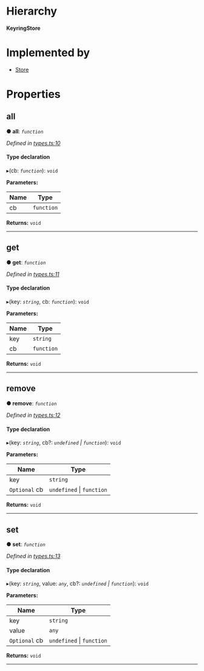 

# Hierarchy

**KeyringStore**

# Implemented by

* [Store](../classes/_stores_localstorage_.store.md)

# Properties

<a id="all"></a>

##  all

**● all**: *`function`*

*Defined in [types.ts:10](https://github.com/polkadot-js/ui/blob/72f5614/packages/ui-keyring/src/types.ts#L10)*

#### Type declaration
▸(cb: *`function`*): `void`

**Parameters:**

| Name | Type |
| ------ | ------ |
| cb | `function` |

**Returns:** `void`

___
<a id="get"></a>

##  get

**● get**: *`function`*

*Defined in [types.ts:11](https://github.com/polkadot-js/ui/blob/72f5614/packages/ui-keyring/src/types.ts#L11)*

#### Type declaration
▸(key: *`string`*, cb: *`function`*): `void`

**Parameters:**

| Name | Type |
| ------ | ------ |
| key | `string` |
| cb | `function` |

**Returns:** `void`

___
<a id="remove"></a>

##  remove

**● remove**: *`function`*

*Defined in [types.ts:12](https://github.com/polkadot-js/ui/blob/72f5614/packages/ui-keyring/src/types.ts#L12)*

#### Type declaration
▸(key: *`string`*, cb?: *`undefined` \| `function`*): `void`

**Parameters:**

| Name | Type |
| ------ | ------ |
| key | `string` |
| `Optional` cb | `undefined` \| `function` |

**Returns:** `void`

___
<a id="set"></a>

##  set

**● set**: *`function`*

*Defined in [types.ts:13](https://github.com/polkadot-js/ui/blob/72f5614/packages/ui-keyring/src/types.ts#L13)*

#### Type declaration
▸(key: *`string`*, value: *`any`*, cb?: *`undefined` \| `function`*): `void`

**Parameters:**

| Name | Type |
| ------ | ------ |
| key | `string` |
| value | `any` |
| `Optional` cb | `undefined` \| `function` |

**Returns:** `void`

___

